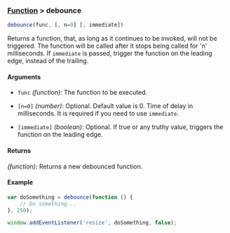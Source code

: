 ### [Function](../) > debounce

```js
debounce(func, [, n=0] [, immediate])
```

Returns a function, that, as long as it continues to be invoked, will not be triggered. The function will be called after it stops being called for 'n' milliseconds. If `immediate` is passed, trigger the function on the leading edge, instead of the trailing.

#### Arguments

- `func` _(function)_: The function to be executed.

- `[n=0]` _(number)_: Optional. Default value is 0. Time of delay in milliseconds. It is required if you need to use `immediate`.

- `[immediate]` _(boolean)_: Optional. If true or any truthy value, triggers the function on the leading edge.

#### Returns

_(function)_: Returns a new debounced function.

#### Example
```js
var doSomething = debounce(function () {
    // Do something...
}, 250);

window.addEventListener('resize', doSomething, false);
```
